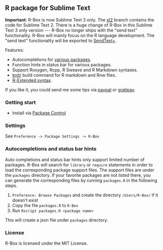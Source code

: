 R package for Sublime Text
------------

**Important**: R-Box is now Sublime Text 3 only. The
[st2](https://github.com/randy3k/R-Box/tree/st2) branch contains the code for
Sublime Text 2. There is a huge change of R-Box in this Sublime Text 3 only
version
--- R-Box no longer ships with the "send text" functionality. R-Box will
mainly focus on the R language development. The "send text" functionality will
be exported to [SendText+](https://github.com/randy3k/SendTextPlus).

Features:

  - Autocompletions for [various packages](packages/).
  - Function hints in status bar for various packages.
  - Support Roxygen, Rcpp, R Sweave and R Markdown syntaxes. 
  - [knitr](https://github.com/yihui/knitr) build command for R markdown and Rnw files.
  - [R-Extended syntax](syntax/).

If you like it, you could send me some tips via [paypal](https://www.paypal.com/cgi-bin/webscr?cmd=_donations&business=YAPVT8VB6RR9C&lc=US&item_name=tips&currency_code=USD&bn=PP%2dDonationsBF%3abtn_donateCC_LG%2egif%3aNonHosted) or [gratipay](https://gratipay.com/~randy3k/).

### Getting start

- Install via [Package Control](https://sublime.wbond.net)


### Settings

See `Preference -> Package Settings -> R-Box`


### Autocompletions and status bar hints

Auto completions and status bar hints only support limited number of packages. R-Box will search for `library` or `require` statements in order to load the corresponding package support files. The support files are under the `packages` directory.  If your favorite packages are not listed there, you can generate the corresponding files by running `packages.R` in the following steps.

1. `Preference: Browse Packages` and create the directory `/Users/R-Box/` if it doesn't exist
2. Copy the file `packages.R` to `R-Box`
3. Run `Rscript packages.R <package name>`

This will create a json file under `packages` directory. 

### License

R-Box is licensed under the MIT License.
